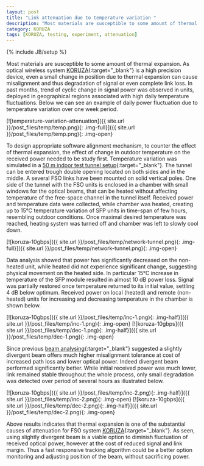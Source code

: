 ```yaml
---
layout: post
title: "Link attenuation due to temperature variation "
description: "Most materials are susceptible to some amount of thermal expansion. As optical wireless system KORUZA is a high precision device, even a small change in position due to thermal expansion can cause misalignment and thus degradation of signal or even complete link loss."
category: KORUZA
tags: [KORUZA, testing, experiment, attenuation]
---
```

{% include JB/setup %}

Most materials are susceptible to some amount of thermal expansion. As optical wireless system [KORUZA](http://koruza.net/){:target="_blank"} is a high precision device, even a small change in position due to thermal expansion can cause misalignment and thus degradation of signal or even complete link loss. In past months, trend of cyclic change in signal power was observed in units, deployed in geographical regions associated with high daily temperature fluctuations. Below we can see an example of daily power fluctuation due to temperature variation over one week period.    

[![temperature-variation-attenuation]({{ site.url }}/post_files/temp/temp.png){: .img-full}]({{ site.url }}/post_files/temp/temp.png){: .img-open}


To design appropriate software alignment mechanism, to counter the effect of thermal expansion, the effect of change in outdoor temperature on the received power needed to be study first. Temperature variation was simulated in a [50 m indoor test tunnel setup](http://irnas.eu/test-facility){:target="_blank"}. The tunnel can be entered trough double opening located on both sides and in the middle. A several FSO links have been mounted on solid vertical poles. One side of the tunnel with the FSO units is enclosed in a chamber with small windows for the optical beams, that can be heated without affecting temperature of the free-space channel in the tunnel itself. Received power and temperature data were collected, while chamber was heated, creating up to 15&#176;C temperature variation of SFP units in time-span of few hours, resembling outdoor conditions. Once maximal desired temperature was reached, heating system was turned off and chamber was left to slowly cool down.

[![koruza-10gbps]({{ site.url }}/post_files/temp/network-tunnel.png){: .img-full}]({{ site.url }}/post_files/temp/network-tunnel.png){: .img-open}

Data analysis showed that power has significantly decreased on the non-heated unit, while heated did not experience significant change, suggesting physical movement on the heated side. In particular 15&#176;C increase in temperature of the SFP module resulted in almost 10 dB power loss. Signal was partially restored once temperature returned to its initial value, settling 4 dB below optimum. Received power on local (heated) and remote (non-heated) units for increasing and decreasing temperature in the chamber is shown below.

[![koruza-10gbps]({{ site.url }}/post_files/temp/inc-1.png){: .img-half}]({{ site.url }}/post_files/temp/inc-1.png){: .img-open}
[![koruza-10gbps]({{ site.url }}/post_files/temp/dec-1.png){: .img-half}]({{ site.url }}/post_files/temp/dec-1.png){: .img-open}


Since previous [beam analysing](http://irnas.eu/koruza/2016/02/11/koruza-beam-scan){:target="_blank"} suggested a slightly divergent beam offers much higher misalignment tolerance at cost of increased path loss and lower optical power. Indeed divergent beam performed significantly better. While initial received power was much lower, link remained stable throughout the whole process, only small degradation was detected over period of several hours as illustrated below.

[![koruza-10gbps]({{ site.url }}/post_files/temp/inc-2.png){: .img-half}]({{ site.url }}/post_files/temp/inc-2.png){: .img-open}
[![koruza-10gbps]({{ site.url }}/post_files/temp/dec-2.png){: .img-half}]({{ site.url }}/post_files/temp/dec-2.png){: .img-open}

Above results indicates that thermal expansion is one of the substantial causes of attenuation for FSO system [KORUZA](http://koruza.net/){:target="_blank"}. As seen, using slightly divergent beam is a viable option to diminish fluctuation of received optical power, however at the cost of reduced signal and link margin. Thus a fast responsive tracking algorithm could be a better option monitoring and adjusting position of the beam, without sacrificing power. 